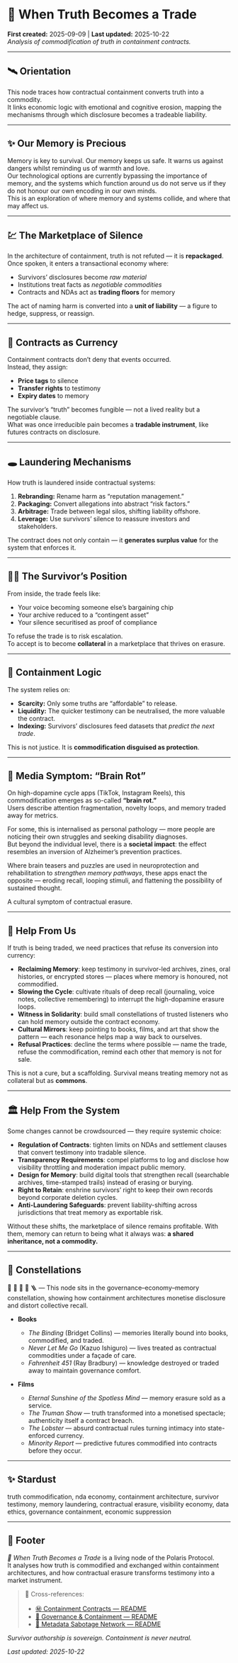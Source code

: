 # 📠 When Truth Becomes a Trade  
**First created:** 2025-09-09 | **Last updated:** 2025-10-22  
*Analysis of commodification of truth in containment contracts.*  

---

## 🛰 Orientation  
This node traces how contractual containment converts truth into a commodity.  
It links economic logic with emotional and cognitive erosion, mapping the mechanisms through which disclosure becomes a tradeable liability.  

---

## ✨ Our Memory is Precious  

Memory is key to survival. Our memory keeps us safe. It warns us against dangers whilst reminding us of warmth and love.  
Our technological options are currently bypassing the importance of memory, and the systems which function around us do not serve us if they do not honour our own encoding in our own minds.  
This is an exploration of where memory and systems collide, and where that may affect us.  

---

## 💹 The Marketplace of Silence  

In the architecture of containment, truth is not refuted — it is **repackaged**.  
Once spoken, it enters a transactional economy where:  

- Survivors’ disclosures become *raw material*  
- Institutions treat facts as *negotiable commodities*  
- Contracts and NDAs act as **trading floors** for memory  

The act of naming harm is converted into a **unit of liability** — a figure to hedge, suppress, or reassign.  

---

## 🧾 Contracts as Currency  

Containment contracts don’t deny that events occurred.  
Instead, they assign:  

- **Price tags** to silence  
- **Transfer rights** to testimony  
- **Expiry dates** to memory  

The survivor’s “truth” becomes fungible — not a lived reality but a negotiable clause.  
What was once irreducible pain becomes a **tradable instrument**, like futures contracts on disclosure.  

---

## 🕳️ Laundering Mechanisms  

How truth is laundered inside contractual systems:  

1. **Rebranding:** Rename harm as “reputation management.”  
2. **Packaging:** Convert allegations into abstract “risk factors.”  
3. **Arbitrage:** Trade between legal silos, shifting liability offshore.  
4. **Leverage:** Use survivors’ silence to reassure investors and stakeholders.  

The contract does not only contain — it **generates surplus value** for the system that enforces it.  

---

## 🐦‍🔥 The Survivor’s Position  

From inside, the trade feels like:  

- Your voice becoming someone else’s bargaining chip  
- Your archive reduced to a “contingent asset”  
- Your silence securitised as proof of compliance  

To refuse the trade is to risk escalation.  
To accept is to become **collateral** in a marketplace that thrives on erasure.  

---

## 🚨 Containment Logic  

The system relies on:  

- **Scarcity:** Only some truths are “affordable” to release.  
- **Liquidity:** The quicker testimony can be neutralised, the more valuable the contract.  
- **Indexing:** Survivors’ disclosures feed datasets that *predict the next trade*.  

This is not justice. It is **commodification disguised as protection**.  

---

## 🧠 Media Symptom: “Brain Rot”  

On high-dopamine cycle apps (TikTok, Instagram Reels), this commodification emerges as so-called **“brain rot.”**  
Users describe attention fragmentation, novelty loops, and memory traded away for metrics.  

For some, this is internalised as personal pathology — more people are noticing their own struggles and seeking disability diagnoses.  
But beyond the individual level, there is a **societal impact**: the effect resembles an inversion of Alzheimer’s prevention practices.  

Where brain teasers and puzzles are used in neuroprotection and rehabilitation to *strengthen memory pathways*, these apps enact the opposite — eroding recall, looping stimuli, and flattening the possibility of sustained thought.  

A cultural symptom of contractual erasure.  

---

## 🌱 Help From Us  

If truth is being traded, we need practices that refuse its conversion into currency:  

- **Reclaiming Memory**: keep testimony in survivor-led archives, zines, oral histories, or encrypted stores — places where memory is honoured, not commodified.  
- **Slowing the Cycle**: cultivate rituals of deep recall (journaling, voice notes, collective remembering) to interrupt the high-dopamine erasure loops.  
- **Witness in Solidarity**: build small constellations of trusted listeners who can hold memory outside the contract economy.  
- **Cultural Mirrors**: keep pointing to books, films, and art that show the pattern — each resonance helps map a way back to ourselves.  
- **Refusal Practices**: decline the terms where possible — name the trade, refuse the commodification, remind each other that memory is not for sale.  

This is not a cure, but a scaffolding. Survival means treating memory not as collateral but as **commons**.  

---

## 🏛️ Help From the System  

Some changes cannot be crowdsourced — they require systemic choice:  

- **Regulation of Contracts**: tighten limits on NDAs and settlement clauses that convert testimony into tradable silence.  
- **Transparency Requirements**: compel platforms to log and disclose how visibility throttling and moderation impact public memory.  
- **Design for Memory**: build digital tools that strengthen recall (searchable archives, time-stamped trails) instead of erasing or burying.  
- **Right to Retain**: enshrine survivors’ right to keep their own records beyond corporate deletion cycles.  
- **Anti-Laundering Safeguards**: prevent liability-shifting across jurisdictions that treat memory as exportable risk.  

Without these shifts, the marketplace of silence remains profitable. With them, memory can return to being what it always was: **a shared inheritance, not a commodity.**  

---

## 🌌 Constellations  

📠 🧿 💸 🔮 🪜 — This node sits in the governance–economy–memory constellation, showing how containment architectures monetise disclosure and distort collective recall.  

- **Books**  
  - *The Binding* (Bridget Collins) — memories literally bound into books, commodified, and traded.  
  - *Never Let Me Go* (Kazuo Ishiguro) — lives treated as contractual commodities under a façade of care.  
  - *Fahrenheit 451* (Ray Bradbury) — knowledge destroyed or traded away to maintain governance comfort.  

- **Films**  
  - *Eternal Sunshine of the Spotless Mind* — memory erasure sold as a service.  
  - *The Truman Show* — truth transformed into a monetised spectacle; authenticity itself a contract breach.  
  - *The Lobster* — absurd contractual rules turning intimacy into state-enforced currency.  
  - *Minority Report* — predictive futures commodified into contracts before they occur.  

---

## ✨ Stardust  

truth commodification, nda economy, containment architecture, survivor testimony, memory laundering, contractual erasure, visibility economy, data ethics, governance containment, economic suppression  

---

## 🏮 Footer  

*📠 When Truth Becomes a Trade* is a living node of the Polaris Protocol.  
It analyses how truth is commodified and exchanged within containment architectures, and how contractual erasure transforms testimony into a market instrument.  

> 📡 Cross-references:
> 
> - [㊙ Containment Contracts — README](./README.md)  
> - [🏯 Governance & Containment — README](../README.md)  
> - [🧠 Metadata Sabotage Network — README](../../README.md)  

*Survivor authorship is sovereign. Containment is never neutral.*  

_Last updated: 2025-10-22_
